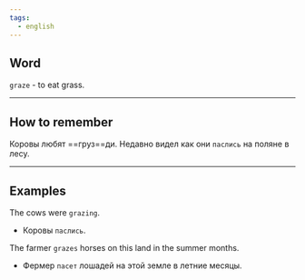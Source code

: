 ```yaml
---
tags:
  - english
---
```

## Word

`graze` - to eat grass.

---
## How to remember

Коровы любят ==груз==ди. Недавно видел как они `паслись` на поляне в лесу.

---
## Examples

The cows were `grazing`.
- Коровы `паслись`.

The farmer `grazes` horses on this land in the summer months.
- Фермер `пасет` лошадей на этой земле в летние месяцы.
